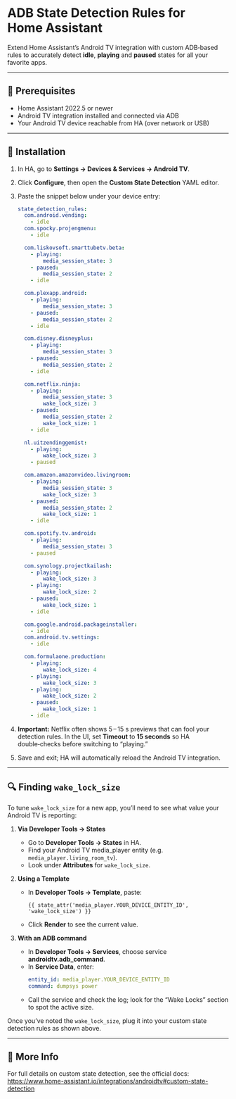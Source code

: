 # ADB State Detection Rules for Home Assistant

Extend Home Assistant’s Android TV integration with custom ADB‑based rules to accurately detect **idle**, **playing** and **paused** states for all your favorite apps.

---

## 🔧 Prerequisites

- Home Assistant 2022.5 or newer  
- Android TV integration installed and connected via ADB  
- Your Android TV device reachable from HA (over network or USB)

---

## 🚀 Installation

1. In HA, go to **Settings → Devices & Services → Android TV**.  
2. Click **Configure**, then open the **Custom State Detection** YAML editor.  
3. Paste the snippet below under your device entry:

    ```yaml
    state_detection_rules:
      com.android.vending:
        - idle
      com.spocky.projengmenu:
        - idle

      com.liskovsoft.smarttubetv.beta:
        - playing:
            media_session_state: 3
        - paused:
            media_session_state: 2
        - idle

      com.plexapp.android:
        - playing:
            media_session_state: 3
        - paused:
            media_session_state: 2
        - idle

      com.disney.disneyplus:
        - playing:
            media_session_state: 3
        - paused:
            media_session_state: 2
        - idle

      com.netflix.ninja:
        - playing:
            media_session_state: 3
            wake_lock_size: 3
        - paused:
            media_session_state: 2
            wake_lock_size: 1
        - idle

      nl.uitzendinggemist:
        - playing:
            wake_lock_size: 3
        - paused

      com.amazon.amazonvideo.livingroom:
        - playing:
            media_session_state: 3
            wake_lock_size: 3
        - paused:
            media_session_state: 2
            wake_lock_size: 1
        - idle

      com.spotify.tv.android:
        - playing:
            media_session_state: 3
        - paused

      com.synology.projectkailash:
        - playing:
            wake_lock_size: 3
        - playing:
            wake_lock_size: 2
        - paused:
            wake_lock_size: 1
        - idle

      com.google.android.packageinstaller:
        - idle
      com.android.tv.settings:
        - idle

      com.formulaone.production:
        - playing:
            wake_lock_size: 4
        - playing:
            wake_lock_size: 3
        - playing:
            wake_lock_size: 2
        - paused:
            wake_lock_size: 1
        - idle
    ```

4. **Important:** Netflix often shows 5 – 15 s previews that can fool your detection rules. In the UI, set **Timeout** to **15 seconds** so HA double‑checks before switching to “playing.”  
5. Save and exit; HA will automatically reload the Android TV integration.

---

## 🔍 Finding `wake_lock_size`

To tune `wake_lock_size` for a new app, you’ll need to see what value your Android TV is reporting:

1. **Via Developer Tools → States**  
   - Go to **Developer Tools → States** in HA.  
   - Find your Android TV media_player entity (e.g. `media_player.living_room_tv`).  
   - Look under **Attributes** for `wake_lock_size`.

2. **Using a Template**  
   - In **Developer Tools → Template**, paste:
     ```jinja
     {{ state_attr('media_player.YOUR_DEVICE_ENTITY_ID', 'wake_lock_size') }}
     ```
   - Click **Render** to see the current value.

3. **With an ADB command**  
   - In **Developer Tools → Services**, choose service **androidtv.adb_command**.  
   - In **Service Data**, enter:
     ```yaml
     entity_id: media_player.YOUR_DEVICE_ENTITY_ID
     command: dumpsys power
     ```
   - Call the service and check the log; look for the “Wake Locks” section to spot the active size.

Once you’ve noted the `wake_lock_size`, plug it into your custom state detection rules as shown above.

---

## 📖 More Info

For full details on custom state detection, see the official docs:  
https://www.home-assistant.io/integrations/androidtv#custom-state-detection  
